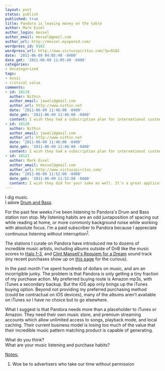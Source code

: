 ```yaml
---
layout: post
status: publish
published: true
title: Pandora is leaving money on the table
author: Mark Essel
author_login: messel
author_email: messel@gmail.com
author_url: http://messel.myopenid.com/
wordpress_id: 9182
wordpress_url: http://www.victusspiritus.com/?p=9182
date: '2011-06-09 04:05:40 -0400'
date_gmt: '2011-06-09 11:05:40 -0400'
categories:
- Uncategorized
tags:
- music
- critical value
comments:
- id: 10119
  author: Nithin
  author_email: jawali@gmail.com
  author_url: http://www.nithin.net
  date: '2011-06-09 11:46:00 -0400'
  date_gmt: '2011-06-09 11:46:00 -0400'
  content: I wish they had a subscription plan for international customers.
- id: 10120
  author: Nithin
  author_email: jawali@gmail.com
  author_url: http://www.nithin.net
  date: '2011-06-09 11:46:00 -0400'
  date_gmt: '2011-06-09 11:46:00 -0400'
  content: I wish they had a subscription plan for international customers.
- id: 10121
  author: Mark Essel
  author_email: messel@gmail.com
  author_url: http://www.victusspiritus.com/
  date: '2011-06-09 11:52:00 -0400'
  date_gmt: '2011-06-09 11:52:00 -0400'
  content: I wish they did for your sake as well. It's a great application.
---
```

<p>I dig music.<br />
I adore <a href="http://victusfate.github.io/victusspiritus/uncategorized/2011/06/01/welcome-to-my-state-of-the-art-sonic-laboratory/">Drum and Bass</a>. </p>
<p>For the past few weeks I've been listening to Pandora's Drum and Bass station non stop. My listening habits are an odd juxtaposition of spacing out while reading at home, or more commonly background noise while working with absolute focus. I'm a paid subscriber to Pandora because I appreciate continuous listening without interruption<sup><a href="#notes">1</a></sup>. </p>
<p>The stations I curate on Pandora have introduced me to dozens of incredible music artists, including albums outside of DnB like the music scores to <a href="http://amzn.to/k7JD8I">Halo 1-3</a>, and <a href="http://amzn.to/mtR1JO">Clint Mansell's Requiem for a Dream</a> sound track (my recent purchases show up on <a href="http://amzn.to/if3dn5">this page</a> for the curious). </p>
<p>In the past month I've spent hundreds of dollars on music, and am an incorrigible junky. The problem is that Pandora is only getting a tiny fraction of my purchase action. My preferred buying route is Amazon mp3s, with iTunes a secondary backup. But the iOS app only brings up the iTunes buying option. Beyond not providing my preferred purchasing method (could be contractual on iOS devices), many of the albums aren't available on iTunes so I have no choice but to go elsewhere. </p>
<p>What I suggest is that Pandora needs more than a placeholder to iTunes or Amazon. They need their own music store, and premium streaming accounts which allow unlimited access to songs, playback mode, and local caching. Their current business model is losing too much of the value that their incredible music pattern matching product is capable of generating.</p>
<p>What do you think?<br />
What are your music listening and purchase habits?</p>
<p><a href="#notes" id="notes">Notes:</a></p>
<ol>
<li>Woe be to advertisers who take our time without permission</li>
</ol>
